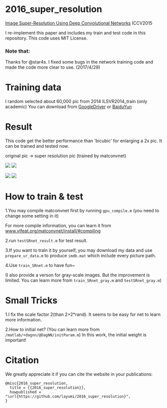 # 2016_super_resolution
[Image Super-Resolution Using Deep Convolutional Networks](https://arxiv.org/abs/1501.00092) ICCV2015

I re-implement this paper and includes my train and test code in this repository. This code uses MIT License.

### Note that:
Thanks for @star4s. I fixed some bugs in the network training code and made the code more clear to use. (2017/4/29)

# Training data
I random selected about 60,000 pic from 2014 ILSVR2014_train (only academic) You can download from [GoogleDriver](https://drive.google.com/open?id=0B0VOCNYh8HeRZmk3SHdrdlcxbXc)
or [BaiduYun](https://pan.baidu.com/s/1c0TvFyw)


# Result
This code get the better performance than 'bicubic' for enlarging a 2x pic. It can be trained and tested now. 

original pic -> super resolution pic (trained by matconvnet)

![](https://github.com/layumi/2016_super_resolution/blob/master/3_bicubic.jpg) 
![](https://github.com/layumi/2016_super_resolution/blob/master/3_srnet.jpg) 

![](https://github.com/layumi/2016_super_resolution/blob/master/4_bicubic.jpg) 
![](https://github.com/layumi/2016_super_resolution/blob/master/4_srnet.jpg) 

# How to train & test
1.You may compile matconvnet first by running `gpu_compile.m`  (you need to change some setting in it)

For more compile information, you can learn it from www.vlfeat.org/matconvnet/install/#compiling

2.run `testSRnet_result.m` for test result.

3.If you want to train it by yourself, you may download my data and use `prepare_ur_data.m` to produce `imdb.mat` which include every picture path.

4.Use `train_SRnet.m` to have fun~

(I also provide a verson for gray-scale images. But the improvement is limited. You can learn more from `train_SRnet_gray.m` and `testSRnet_gray.m`)
 
# Small Tricks
1.I fix the scale factor 2(than 2+2*rand). It seems to be easy for net to learn more information.

2.How to initial net? (You can learn more from `/matlab/+dagnn/@DagNN/initParam.m`) In this work, the initial weight is important! 

# Citation
We greatly appreciate it if you can cite the website in your publications:
```
@misc{2016_super_resolution,
  title = {{2016_super_resolution}},
  howpublished = "\url{https://github.com/layumi/2016_super_resolution}",
}
```
